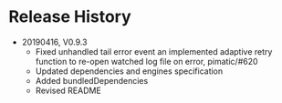 # Release History

* 20190416, V0.9.3
    * Fixed unhandled tail error event an implemented adaptive retry function 
      to re-open watched log file on error, pimatic/#620
    * Updated dependencies and engines specification
    * Added bundledDependencies
    * Revised README
    